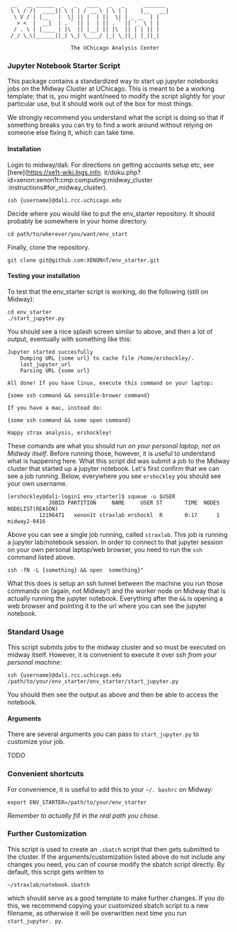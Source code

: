 ```
 __   __ ______  _   _   ____   _   _      _______ 
 \ \ / /|  ____|| \ | | / __ \ | \ | |    |__   __|
  \ V / | |__   |  \| || |  | ||  \| | _ __  | |   
   > <  |  __|  | . ` || |  | || . ` || '_ \ | |   
  / . \ | |____ | |\  || |__| || |\  || | | || |   
 /_/ \_\|______||_| \_| \____/ |_| \_||_| |_||_|   

                    The UChicago Analysis Center 
```

### Jupyter Notebook Starter Script

This package contains a standardized way to start up 
jupyter notebooks jobs on the Midway Cluster at UChicago.
This is meant to be a working template; that is, you 
might want/need to modify the script slightly for your 
particular use, but it should work out of the box for 
most things. 

We strongly recommend you understand what the script is 
doing so that if something breaks you can try to find a 
work around without relying on someone else fixing it, 
which can take time. 

#### Installation
Login to midway/dali. For directions on getting accounts 
setup etc, see [here](https://xe1t-wiki.lngs.infn.
it/doku.php?id=xenon:xenon1t:cmp:computing:midway_cluster
:instructions#for_midway_cluster). 

```
ssh {username}@dali.rcc.uchicago.edu
```

Decide where you would like to put the env_starter 
repository. It should probably be somewhere in your home 
directory.

```
cd path/to/wherever/you/want/env_start
```

Finally, clone the repository.

```
git clone git@github.com:XENONnT/env_starter.git
```
 

#### Testing your installation
To test that the env_starter script is working, do the 
following (still on Midway):

```
cd env_starter
./start_jupyter.py
```
You should see a nice splash screen similar to above, 
and then a lot of output, eventually with something like 
this: 

```
Jupyter started succesfully
	Dumping URL {some url} to cache file /home/ershockley/.
	last_jupyter_url
	Parsing URL {some url}

All done! If you have linux, execute this command on your laptop:

{some ssh command && sensible-brower command}

If you have a mac, instead do:

{some ssh command && some open command}

Happy strax analysis, ershockley!
```

These comands are what you should run *on your personal 
laptop, not on Midway itself*. Before running those, 
however, it is useful to understand what is happening 
here. What this script did was submit a job to the 
Midway cluster that started up a jupyter notebook. Let's 
first confirm that we can see a job running. Below, 
everywhere you see `ershockley` you should see your own 
username.

``` 
[ershockley@dali-login1 env_starter]$ squeue -u $USER
             JOBID PARTITION     NAME     USER ST       TIME  NODES NODELIST(REASON)
          12196471   xenon1t straxlab ershockl  R       0:17      1 midway2-0416
```

Above you can see a single job running, called 
`straxlab`. This job is running a jupyter lab/notebook 
session. In order to connect to that jupyter session on 
your own personal laptop/web browser, you need to run 
the `ssh` command listed above. 

``` 
ssh -fN -L {something} && open  something}"
```

What this does is setup 
an ssh tunnel between the machine you run those commands 
on (again, not Midway!) and the worker node on Midway 
that is actually running the jupyter notebook. 
Everything after the `&&` is opening a web browser and 
pointing it to the url where you can see the jupyter 
notebook.





### Standard Usage
This script submits jobs to the midway cluster and 
so must be executed on midway itself. However, it is 
convenient to execute it over ssh *from your personal 
machine*:

```
ssh {username}@dali.rcc.uchicago.edu 
/path/to/your/env_starter/env_starter/start_jupyter.py
```

You should then see the output as above and then be able 
to access the notebook. 

#### Arguments
There are several arguments you can pass to 
`start_jupyter.py` to customize your job. 

TODO


### Convenient shortcuts
For convenience, it is useful to add this to your `~/.
bashrc` on Midway:

```
export ENV_STARTER=/path/to/your/env_starter
```
*Remember to actually fill in the real path you chose*.


### Further Customization
This script is used to create an `.sbatch` script that 
then gets submitted to the cluster. If the 
arguments/customization listed above do not include any 
changes you need, you can of course modify the sbatch 
script directly. By default, this script 
gets written to 
``` 
~/straxlab/notebook.sbatch
```
which should serve as a good template to make further 
changes. If you do this, we recommend copying your 
customized sbatch script to a new filename, as otherwise 
it will be overwritten next time you run `start_jupyter.
py`. 

